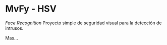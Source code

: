 MvFy - HSV
======

*Face Recognition* Proyecto simple de seguridad visual para la detección de intrusos.

Mas... 


